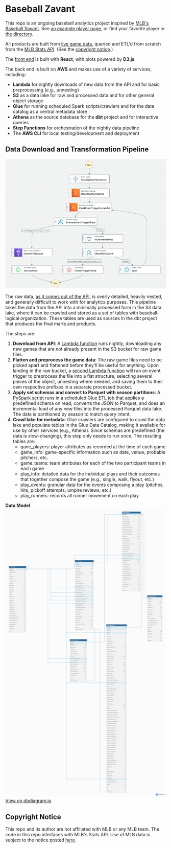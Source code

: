 # Baseball Zavant

This repo is an ongoing baseball analytics project inspired by [MLB's Baseball Savant](https://baseballsavant.mlb.com/). See [an example player page](http://zavant.zgallegos.com/players/605141), or find your favorite player in [the directory](http://zavant.zgallegos.com/).

All products are built from [live game data](https://github.com/zpgallegos/zavant/blob/master/docs/example-game-raw.json), queried and ETL'd from scratch from the [MLB Stats API](https://statsapi.mlb.com). (See the [copyright notice](#copyright-notice).)

The [front end](https://github.com/zpgallegos/zavant/tree/master/app) is built with **React**, with plots powered by **D3.js**.

The back end is built on **AWS** and makes use of a variety of services, including:

-   **Lambda** for nightly downloads of new data from the API and for basic preprocessing (e.g., unnesting)
-   **S3** as a data lake for raw and processed data and for other general object storage
-   **Glue** for running scheduled Spark scripts/crawlers and for the data catalog as a central metadata store
-   **Athena** as the source database for the **dbt** project and for interactive queries
-   **Step Functions** for orchestration of the nightly data pipeline
-   The **AWS CLI** for local testing/development and deployment

## Data Download and Transformation Pipeline

![Pipeline](landing/step-functions/pipeline.png)

The raw data, [as it comes out of the API](https://github.com/zpgallegos/zavant/blob/master/docs/example-game-raw.json), is overly detailed, heavily nested, and generally difficult to work with for analytics purposes. This pipeline takes the data from the API into a minimally processed form in the S3 data lake, where it can be crawled and stored as a set of tables with baseball-logical organization. These tables are used as sources in the dbt project that produces the final marts and products.

The steps are:

1. **Download from API**: A [Lambda function](https://github.com/zpgallegos/zavant/blob/master/landing/lambda/zavant-download-games/function/lambda_function.py) runs nightly, downloading any new games that are not already present in the S3 bucket for raw game files.
2. **Flatten and preprocess the game data**: The raw game files need to be picked apart and flattened before they'll be useful for anything. Upon landing in the raw bucket, a [second Lambda function](https://github.com/zpgallegos/zavant/blob/master/landing/lambda/zavant-process-raw-game/function/lambda_function.py) will run on event trigger to preprocess the file into a flat structure, selecting several pieces of the object, unnesting where needed, and saving them to their own respective prefixes in a separate processed bucket.
3. **Apply set schemas and convert to Parquet with season partitions**: A [PySpark script](https://github.com/zpgallegos/zavant/blob/master/landing/glue/statsapi_convert_json_to_parquet.py) runs in a scheduled Glue ETL job that applies a predefined schema on read, converts the JSON to Parquet, and does an incremental load of any new files into the processed Parquet data lake. The data is partitioned by season to match query intent.
4. **Crawl lake for metadata**: Glue crawlers are configured to crawl the data lake and populate tables in the Glue Data Catalog, making it available for use by other services (e.g., Athena). Since schemas are predefined (the data is slow-changing), this step only needs to run once. The resulting tables are:
    - gane_players: player attributes as recorded at the time of each game
    - game_info: game-specific information such as date, venue, probable pitchers, etc.
    - game_teams: team attributes for each of the two participant teams in each game
    - play_info: detailed data for the individual plays and their outcomes that together compose the game (e.g., single, walk, flyout, etc.)
    - play_events: granular data for the events composing a play (pitches, hits, pickoff attempts, umpire reviews, etc.)
    - play_runners: records all runner movement on each play

**Data Model**
![Data Model](docs/zavant_datamart.png)
[View on dbdiagram.io](https://dbdiagram.io/d/zavant_datamart-662ecbda5b24a634d003db68)

## Copyright Notice

This repo and its author are not affiliated with MLB or any MLB team. The code in this repo interfaces with MLB's Stats API. Use of MLB data is subject to the notice posted [here](http://gdx.mlb.com/components/copyright.txt).
